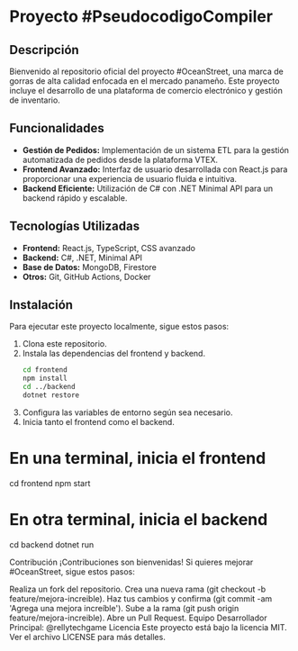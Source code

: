 # Proyecto #PseudocodigoCompiler

## Descripción
Bienvenido al repositorio oficial del proyecto #OceanStreet, una marca de gorras de alta calidad enfocada en el mercado panameño. Este proyecto incluye el desarrollo de una plataforma de comercio electrónico y gestión de inventario.

## Funcionalidades
- **Gestión de Pedidos:** Implementación de un sistema ETL para la gestión automatizada de pedidos desde la plataforma VTEX.
- **Frontend Avanzado:** Interfaz de usuario desarrollada con React.js para proporcionar una experiencia de usuario fluida e intuitiva.
- **Backend Eficiente:** Utilización de C# con .NET Minimal API para un backend rápido y escalable.

## Tecnologías Utilizadas
- **Frontend:** React.js, TypeScript, CSS avanzado
- **Backend:** C#, .NET, Minimal API
- **Base de Datos:** MongoDB, Firestore
- **Otros:** Git, GitHub Actions, Docker

## Instalación
Para ejecutar este proyecto localmente, sigue estos pasos:

1. Clona este repositorio.
2. Instala las dependencias del frontend y backend.
   ```bash
   cd frontend
   npm install
   cd ../backend
   dotnet restore
3. Configura las variables de entorno según sea necesario.
4. Inicia tanto el frontend como el backend.
# En una terminal, inicia el frontend
cd frontend
npm start

# En otra terminal, inicia el backend
cd backend
dotnet run

Contribución
¡Contribuciones son bienvenidas! Si quieres mejorar #OceanStreet, sigue estos pasos:

Realiza un fork del repositorio.
Crea una nueva rama (git checkout -b feature/mejora-increible).
Haz tus cambios y confirma (git commit -am 'Agrega una mejora increíble').
Sube a la rama (git push origin feature/mejora-increible).
Abre un Pull Request.
Equipo
Desarrollador Principal: @rellytechgame
Licencia
Este proyecto está bajo la licencia MIT. Ver el archivo LICENSE para más detalles.
